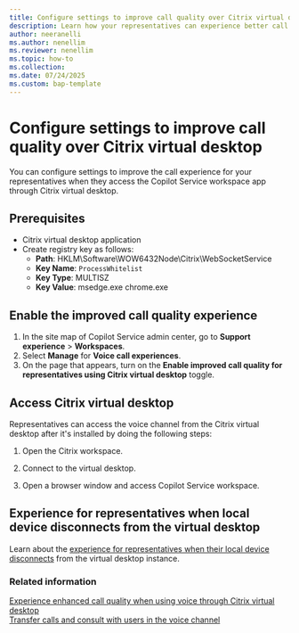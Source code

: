 ```yaml
---
title: Configure settings to improve call quality over Citrix virtual desktop
description: Learn how your representatives can experience better call quality when they use Citrix virtual desktop to access the voice capabilities in Dynamics 365 Contact Center.
author: neeranelli
ms.author: nenellim
ms.reviewer: nenellim
ms.topic: how-to
ms.collection:
ms.date: 07/24/2025
ms.custom: bap-template
---
```


# Configure settings to improve call quality over Citrix virtual desktop

You can configure settings to improve the call experience for your representatives when they access the Copilot Service workspace app through Citrix virtual desktop.

## Prerequisites

- Citrix virtual desktop application 
- Create registry key as follows:
  - **Path**: HKLM\Software\WOW6432Node\Citrix\WebSocketService
  - **Key Name**: `ProcessWhitelist`
  - **Key Type**: MULTISZ 
  - **Key Value**: msedge.exe chrome.exe

## Enable the improved call quality experience

1. In the site map of Copilot Service admin center, go to **Support experience** > **Workspaces**.
1. Select **Manage** for **Voice call experiences**.
1. On the page that appears, turn on the **Enable improved call quality for representatives using Citrix virtual desktop** toggle.

## Access Citrix virtual desktop

Representatives can access the voice channel from the Citrix virtual desktop after it's installed by doing the following steps:

1. Open the Citrix workspace.

1. Connect to the virtual desktop.
1. Open a browser window and access Copilot Service workspace.

## Experience for representatives when local device disconnects from the virtual desktop 

Learn about the [experience for representatives when their local device disconnects](../administer/configure-voice-avd.md#rdc-disconnects) from the virtual desktop instance. 

### Related information

[Experience enhanced call quality when using voice through Citrix virtual desktop](../use/voice-channel-agent-experience.md#usecvd)  
[Transfer calls and consult with users in the voice channel](/dynamics365/customer-service/use/voice-channel-transfer-consult)  
